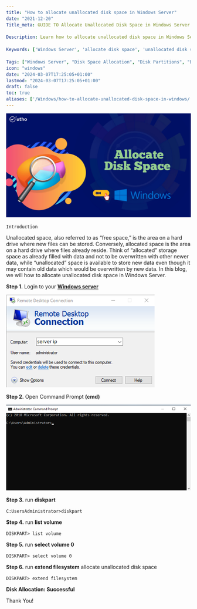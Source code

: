 ```yaml
---
title: "How to allocate unallocated disk space in Windows Server"
date: "2021-12-20"
Title_meta: GUIDE TO Allocate Unallocated Disk Space in Windows Server

Description: Learn how to allocate unallocated disk space in Windows Server with this comprehensive guide. Follow step-by-step instructions to manage disk partitions, extend volumes, and optimize your server's storage capacity using built-in Windows Server tools.

Keywords: ['Windows Server', 'allocate disk space', 'unallocated disk space', 'disk partitions', 'extend volumes', 'storage management']

Tags: ["Windows Server", "Disk Space Allocation", "Disk Partitions", "Extend Volumes", "Storage Management"]
icon: "windows"
date: "2024-03-07T17:25:05+01:00"
lastmod: "2024-03-07T17:25:05+01:00" 
draft: false
toc: true
aliases: ['/Windows/how-to-allocate-unallocated-disk-space-in-windows/']
---
```


![](images/How-to-allocate-unallocated-disk-space-in-Windows_utho.jpg)

```
Introduction
```
Unallocated space, also referred to as “free space,” is the area on a hard drive where new files can be stored. Conversely, allocated space is the area on a hard drive where files already reside. Think of “allocated” storage space as already filled with data and not to be overwritten with other newer data, while “unallocated” space is available to store new data even though it may contain old data which would be overwritten by new data. In this blog, we will how to allocate unallocated disk space in Windows Server.

**Step 1.** Login to your [**Windows server**](https://en.wikipedia.org/wiki/Windows_Server)

![allocate unallocated disk space](images/Screenshot_1-2-1.png)

**Step 2.** Open Command Prompt **(cmd)**

![allocate unallocated disk space](images/Screenshot_5-9.png)

**Step 3.** run **diskpart**

```
C:UsersAdministrator>diskpart
```

**Step 4.** run **list volume**

```
DISKPART> list volume
```

**Step 5.** run **select volume 0**

```
DISKPART> select volume 0
```

**Step 6.** run **extend filesystem** allocate unallocated disk space

```
DISKPART> extend filesystem
```

**Disk Allocation: Successful**


Thank You!
